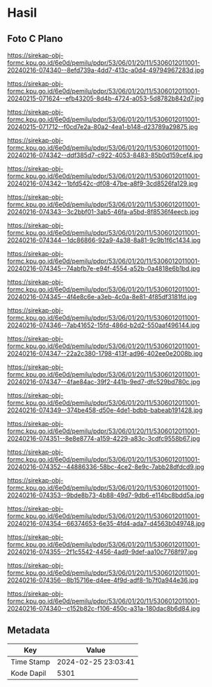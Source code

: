 # Hasil

## Foto C Plano

https://sirekap-obj-formc.kpu.go.id/6e0d/pemilu/pdpr/53/06/01/20/11/5306012011001-20240216-074340--8efd739a-4dd7-413c-a0d4-49794967283d.jpg

https://sirekap-obj-formc.kpu.go.id/6e0d/pemilu/pdpr/53/06/01/20/11/5306012011001-20240215-071624--efb43205-8d4b-4724-a053-5d8782b842d7.jpg

https://sirekap-obj-formc.kpu.go.id/6e0d/pemilu/pdpr/53/06/01/20/11/5306012011001-20240215-071712--f0cd7e2a-80a2-4ea1-b148-d23789a29875.jpg

https://sirekap-obj-formc.kpu.go.id/6e0d/pemilu/pdpr/53/06/01/20/11/5306012011001-20240216-074342--ddf385d7-c922-4053-8483-85b0d159cef4.jpg

https://sirekap-obj-formc.kpu.go.id/6e0d/pemilu/pdpr/53/06/01/20/11/5306012011001-20240216-074342--1bfd542c-df08-47be-a8f9-3cd8526fa129.jpg

https://sirekap-obj-formc.kpu.go.id/6e0d/pemilu/pdpr/53/06/01/20/11/5306012011001-20240216-074343--3c2bbf01-3ab5-46fa-a5bd-8f8536f4eecb.jpg

https://sirekap-obj-formc.kpu.go.id/6e0d/pemilu/pdpr/53/06/01/20/11/5306012011001-20240216-074344--1dc86866-92a9-4a38-8a81-9c9b1f6c1434.jpg

https://sirekap-obj-formc.kpu.go.id/6e0d/pemilu/pdpr/53/06/01/20/11/5306012011001-20240216-074345--74abfb7e-e94f-4554-a52b-0a4818e6b1bd.jpg

https://sirekap-obj-formc.kpu.go.id/6e0d/pemilu/pdpr/53/06/01/20/11/5306012011001-20240216-074345--4f4e8c6e-a3eb-4c0a-8e81-4f85df3181fd.jpg

https://sirekap-obj-formc.kpu.go.id/6e0d/pemilu/pdpr/53/06/01/20/11/5306012011001-20240216-074346--7ab41652-15fd-486d-b2d2-550aaf496144.jpg

https://sirekap-obj-formc.kpu.go.id/6e0d/pemilu/pdpr/53/06/01/20/11/5306012011001-20240216-074347--22a2c380-1798-413f-ad96-402ee0e2008b.jpg

https://sirekap-obj-formc.kpu.go.id/6e0d/pemilu/pdpr/53/06/01/20/11/5306012011001-20240216-074347--4fae84ac-39f2-441b-9ed7-dfc529bd780c.jpg

https://sirekap-obj-formc.kpu.go.id/6e0d/pemilu/pdpr/53/06/01/20/11/5306012011001-20240216-074349--374be458-d50e-4de1-bdbb-babeab191428.jpg

https://sirekap-obj-formc.kpu.go.id/6e0d/pemilu/pdpr/53/06/01/20/11/5306012011001-20240216-074351--8e8e8774-a159-4229-a83c-3cdfc9558b67.jpg

https://sirekap-obj-formc.kpu.go.id/6e0d/pemilu/pdpr/53/06/01/20/11/5306012011001-20240216-074352--44886336-58bc-4ce2-8e9c-7abb28dfdcd9.jpg

https://sirekap-obj-formc.kpu.go.id/6e0d/pemilu/pdpr/53/06/01/20/11/5306012011001-20240216-074353--9bde8b73-4b88-49d7-9db6-e114bc8bdd5a.jpg

https://sirekap-obj-formc.kpu.go.id/6e0d/pemilu/pdpr/53/06/01/20/11/5306012011001-20240216-074354--66374653-6e35-4fd4-ada7-d4563b049748.jpg

https://sirekap-obj-formc.kpu.go.id/6e0d/pemilu/pdpr/53/06/01/20/11/5306012011001-20240216-074355--2f1c5542-4456-4ad9-9def-aa10c7768f97.jpg

https://sirekap-obj-formc.kpu.go.id/6e0d/pemilu/pdpr/53/06/01/20/11/5306012011001-20240216-074356--8b15716e-d4ee-4f9d-adf8-1b7f0a944e36.jpg

https://sirekap-obj-formc.kpu.go.id/6e0d/pemilu/pdpr/53/06/01/20/11/5306012011001-20240216-074340--c152b82c-f106-450c-a31a-180dac8b6d84.jpg


## Metadata

| Key        | Value               |
| ---------- | ------------------- |
| Time Stamp | 2024-02-25 23:03:41 |
| Kode Dapil | 5301                |



